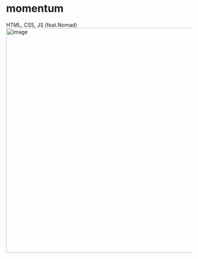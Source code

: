 # momentum
HTML, CSS, JS (feat.Nomad)
<img width="608" alt="image" src="https://user-images.githubusercontent.com/69336817/184547076-1a19e445-455b-4793-8612-b5e422d71276.png">
